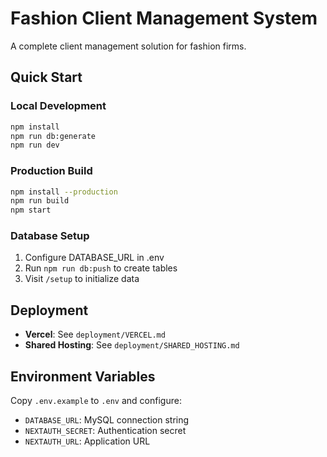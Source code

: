 # Fashion Client Management System

A complete client management solution for fashion firms.

## Quick Start

### Local Development
```bash
npm install
npm run db:generate
npm run dev
```

### Production Build
```bash
npm install --production
npm run build
npm start
```

### Database Setup
1. Configure DATABASE_URL in .env
2. Run `npm run db:push` to create tables
3. Visit `/setup` to initialize data

## Deployment

- **Vercel**: See `deployment/VERCEL.md`
- **Shared Hosting**: See `deployment/SHARED_HOSTING.md`

## Environment Variables

Copy `.env.example` to `.env` and configure:
- `DATABASE_URL`: MySQL connection string
- `NEXTAUTH_SECRET`: Authentication secret
- `NEXTAUTH_URL`: Application URL